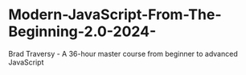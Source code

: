# Modern-JavaScript-From-The-Beginning-2.0-2024-
Brad Traversy - A 36-hour master course from beginner to advanced JavaScript

